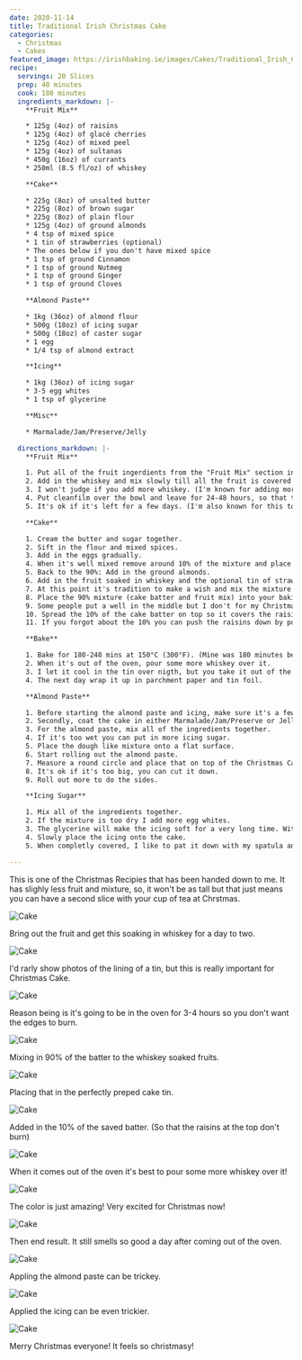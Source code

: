 ```yaml
---
date: 2020-11-14
title: Traditional Irish Christmas Cake
categories:
  - Christmas
  - Cakes
featured_image: https://irishbaking.ie/images/Cakes/Traditional_Irish_Christmas_Cake/Image_12.webp
recipe:
  servings: 20 Slices
  prep: 40 minutes
  cook: 180 minutes
  ingredients_markdown: |-
    **Fruit Mix**

    * 125g (4oz) of raisins
    * 125g (4oz) of glacé cherries
    * 125g (4oz) of mixed peel
    * 125g (4oz) of sultanas
    * 450g (16oz) of currants
    * 250ml (8.5 fl/oz) of whiskey

    **Cake**

    * 225g (8oz) of unsalted butter
    * 225g (8oz) of brown sugar
    * 225g (8oz) of plain flour
    * 125g (4oz) of ground almonds
    * 4 tsp of mixed spice
    * 1 tin of strawberries (optional)
    * The ones below if you don't have mixed spice
    * 1 tsp of ground Cinnamon
    * 1 tsp of ground Nutmeg
    * 1 tsp of ground Ginger
    * 1 tsp of ground Cloves

    **Almond Paste**

    * 1kg (36oz) of almond flour
    * 500g (18oz) of icing sugar
    * 500g (18oz) of caster sugar
    * 1 egg
    * 1/4 tsp of almond extract

    **Icing**

    * 1kg (36oz) of icing sugar
    * 3-5 egg whites
    * 1 tsp of glycerine

    **Misc**

    * Marmalade/Jam/Preserve/Jelly

  directions_markdown: |-
    **Fruit Mix**

    1. Put all of the fruit ingerdients from the "Fruit Mix" section into a bowl.
    2. Add in the whiskey and mix slowly till all the fruit is covered in whiskey.
    3. I won't judge if you add more whiskey. (I'm known for adding more)
    4. Put cleanfilm over the bowl and leave for 24-48 hours, so that the fruit soaks up the whiskey.
    5. It's ok if it's left for a few days. (I'm also known for this too...)

    **Cake**

    1. Cream the butter and sugar together.
    2. Sift in the flour and mixed spices.
    3. Add in the eggs gradually.
    4. When it's well mixed remove around 10% of the mixture and place it in a small bowl.
    5. Back to the 90%: Add in the ground almonds.
    6. Add in the fruit soaked in whiskey and the optional tin of strawberries. (Mix by wodden spoon as it won't break the fruit as much)
    7. At this point it's tradition to make a wish and mix the mixture infront of you. You can get everyone in the house to do so.
    8. Place the 90% mixture (cake batter and fruit mix) into your baking tin.
    9. Some people put a well in the middle but I don't for my Christmas cakes, but if you would like to do that now is the time.
    10. Spread the 10% of the cake batter on top so it covers the raisins so that it doesn't burn.
    11. If you forgot about the 10% you can push the raisins down by pouring boil hot water over the round end of a spoon and pushing the raisins down.	

    **Bake**

    1. Bake for 180-240 mins at 150°C (300°F). (Mine was 180 minutes because it's not as big as a cake)
    2. When it's out of the oven, pour some more whiskey over it.
    3. I let it cool in the tin over nigth, but you take it out of the tin and let it rest.
    4. The next day wrap it up in parchment paper and tin foil.

    **Almond Paste**

    1. Before starting the almond paste and icing, make sure it's a few days before you want to cut into the cake.
    2. Secondly, coat the cake in either Marmalade/Jam/Preserve or Jelly, so that the almond paste can stick to the cake.
    3. For the almond paste, mix all of the ingredients together.
    4. If it's too wet you can put in more icing sugar.
    5. Place the dough like mixture onto a flat surface.
    6. Start rolling out the almond paste.
    7. Measure a round circle and place that on top of the Christmas Cake.
    8. It's ok if it's too big, you can cut it down.
    9. Roll out more to do the sides.

    **Icing Sugar**

    1. Mix all of the ingredients together.
    2. If the mixture is too dry I add more egg whites.
    3. The glycerine will make the icing soft for a very long time. Without it, it will be hard icing.
    4. Slowly place the icing onto the cake.
    5. When completly covered, I like to pat it down with my spatula and lift up quickly to get a spikey texture.

---
```

This is one of the Christmas Recipies that has been handed down to me. It has slighly less fruit and mixture, so, it won't be as tall but that just means you can have a second slice with your cup of tea at Chrstmas.

![Cake](https://irishbaking.ie/images/Cakes/Traditional_Irish_Christmas_Cake/Image_1.webp)

Bring out the fruit and get this soaking in whiskey for a day to two.

![Cake](https://irishbaking.ie/images/Cakes/Traditional_Irish_Christmas_Cake/Image_2.webp)

I'd rarly show photos of the lining of a tin, but this is really important for Christmas Cake.

![Cake](https://irishbaking.ie/images/Cakes/Traditional_Irish_Christmas_Cake/Image_3.webp)

Reason being is it's going to be in the oven for 3-4 hours so you don't want the edges to burn.

![Cake](https://irishbaking.ie/images/Cakes/Traditional_Irish_Christmas_Cake/Image_4.webp)

Mixing in 90% of the batter to the whiskey soaked fruits. 

![Cake](https://irishbaking.ie/images/Cakes/Traditional_Irish_Christmas_Cake/Image_5.webp)

Placing that in the perfectly preped cake tin.

![Cake](https://irishbaking.ie/images/Cakes/Traditional_Irish_Christmas_Cake/Image_6.webp)

Added in the 10% of the saved batter. (So that the raisins at the top don't burn)

![Cake](https://irishbaking.ie/images/Cakes/Traditional_Irish_Christmas_Cake/Image_7.webp)

When it comes out of the oven it's best to pour some more whiskey over it!

![Cake](https://irishbaking.ie/images/Cakes/Traditional_Irish_Christmas_Cake/Image_8.webp)

The color is just amazing! Very excited for Christmas now!

![Cake](https://irishbaking.ie/images/Cakes/Traditional_Irish_Christmas_Cake/Image_9.webp)

Then end result. It still smells so good a day after coming out of the oven.

![Cake](https://irishbaking.ie/images/Cakes/Traditional_Irish_Christmas_Cake/Image_10.webp)

Appling the almond paste can be trickey.

![Cake](https://irishbaking.ie/images/Cakes/Traditional_Irish_Christmas_Cake/Image_11.webp)

Applied the icing can be even trickier.

![Cake](https://irishbaking.ie/images/Cakes/Traditional_Irish_Christmas_Cake/Image_13.webp)

Merry Christmas everyone! It feels so christmasy!

